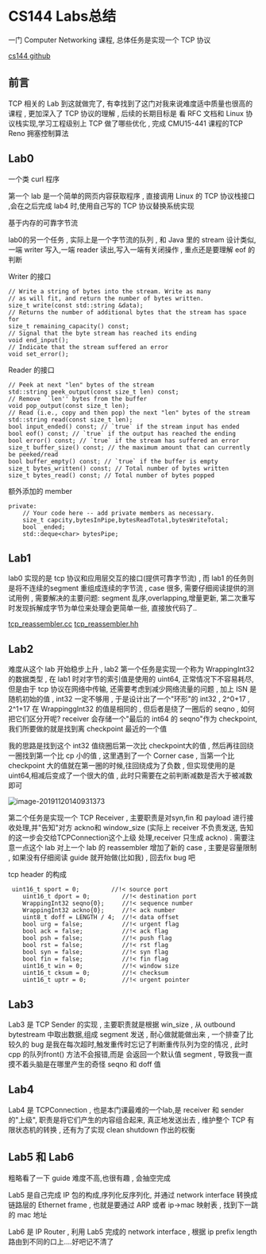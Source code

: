 # CS144 Labs总结

一门 Computer Networking 课程, 总体任务是实现一个 TCP 协议 


[cs144 github](https://github.com/carlclone/CS144)


## 前言

TCP 相关的 Lab 到这就做完了, 有幸找到了这门对我来说难度适中质量也很高的课程 , 更加深入了 TCP 协议的理解 , 后续的长期目标是
看 RFC 文档和 Linux 协议栈实现,学习工程级别上 TCP 做了哪些优化 ,  完成 CMU15-441 课程的TCP Reno 拥塞控制算法

## Lab0 

一个类 curl 程序

第一个 lab 是一个简单的网页内容获取程序 , 直接调用 Linux 的 TCP 协议栈接口 ,会在之后完成 lab4 时,使用自己写的 TCP 协议替换系统实现

基于内存的可靠字节流

lab0的另一个任务 , 实际上是一个字节流的队列 , 和 Java 里的 stream 设计类似, 一端 writer 写入,一端 reader 读出,写入一端有关闭操作 , 
重点还是要理解 eof 的判断

Writer 的接口
```
// Write a string of bytes into the stream. Write as many
// as will fit, and return the number of bytes written.
size_t write(const std::string &data);
// Returns the number of additional bytes that the stream has space for
size_t remaining_capacity() const;
// Signal that the byte stream has reached its ending
void end_input();
// Indicate that the stream suffered an error
void set_error();
```

Reader 的接口

```
// Peek at next "len" bytes of the stream
std::string peek_output(const size_t len) const;
// Remove ``len'' bytes from the buffer
void pop_output(const size_t len);
// Read (i.e., copy and then pop) the next "len" bytes of the stream
std::string read(const size_t len);
bool input_ended() const; // `true` if the stream input has ended
bool eof() const; // `true` if the output has reached the ending
bool error() const; // `true` if the stream has suffered an error
size_t buffer_size() const; // the maximum amount that can currently be peeked/read
bool buffer_empty() const; // `true` if the buffer is empty
size_t bytes_written() const; // Total number of bytes written
size_t bytes_read() const; // Total number of bytes popped
```

额外添加的 member
```
private:
    // Your code here -- add private members as necessary.
    size_t capcity,bytesInPipe,bytesReadTotal,bytesWriteTotal;
    bool _ended;
    std::deque<char> bytesPipe;
```


## Lab1

lab0 实现的是 tcp 协议和应用层交互的接口(提供可靠字节流) , 而 lab1 的任务则是将不连续的segment 重组成连续的字节流 , case 很多,
需要仔细阅读提供的测试用例 , 需要解决的主要问题: segment 乱序,overlapping,增量更新, 第二次重写时发现拆解成字节为单位来处理会更简单一些,
直接放代码了..

[tcp_reassembler.cc](https://github.com/carlclone/CS144/blob/master/libsponge/stream_reassembler.cc)
[tcp_reassembler.hh](https://github.com/carlclone/CS144/blob/master/libsponge/stream_reassembler.hh)


## Lab2

难度从这个 lab 开始稳步上升 , lab2 第一个任务是实现一个称为 WrappingInt32 的数据类型 , 在 lab1 时对字节的索引值是使用的 uint64,
正常情况下不容易耗尽, 但是由于 tcp 协议在网络中传输, 还需要考虑到减少网络流量的问题 , 加上 ISN 是随机初始的值 , int32 一定不够用 ,
于是设计出了一个"环形"的 int32 , 2^0+17 , 2^1+17 在 WrappinggInt32 的值是相同的 , 但后者是绕了一圈后的 seqno , 如何把它们区分开呢?
receiver 会存储一个"最后的 int64 的 seqno"作为 checkpoint, 我们所要做的就是找到离 checkpoint 最近的一个值 

我的思路是找到这个 int32 值绕圈后第一次比 checkpoint大的值 , 然后再往回绕一圈找到第一个比 cp 小的值 , 这里遇到了一个 Corner case , 
当第一个比 checkpoint 大的值就在第一圈的时候,往回绕成为了负数 , 但实现使用的是 uint64,相减后变成了一个很大的值 , 此时只需要在之前判断减数是否大于被减数即可

![image-20191120140931373](/img/images/wrappintint32.png)


第二个任务是实现一个 TCP Receiver , 主要职责是对syn,fin 和 payload  进行接收处理,并"告知"对方 ackno和 window_size (实际上 receiver 不负责发送,
告知的这一步会交给TCPConnection这个上级 处理,receiver 只生成 ackno) . 需要注意一点这个 lab 对上一个 lab 的 reassembler 增加了新的 case , 
主要是容量限制 , 如果没有仔细阅读 guide 就开始做(比如我) , 回去fix bug 吧

tcp header 的构成
```
 uint16_t sport = 0;         //!< source port
    uint16_t dport = 0;         //!< destination port
    WrappingInt32 seqno{0};     //!< sequence number
    WrappingInt32 ackno{0};     //!< ack number
    uint8_t doff = LENGTH / 4;  //!< data offset
    bool urg = false;           //!< urgent flag
    bool ack = false;           //!< ack flag
    bool psh = false;           //!< push flag
    bool rst = false;           //!< rst flag
    bool syn = false;           //!< syn flag
    bool fin = false;           //!< fin flag
    uint16_t win = 0;           //!< window size
    uint16_t cksum = 0;         //!< checksum
    uint16_t uptr = 0;          //!< urgent pointer
```


## Lab3

Lab3 是 TCP Sender 的实现 , 主要职责就是根据 win_size , 从 outbound bytestream 中取出数据,组成 segment 发送 , 耐心做就能做出来 , 
一个排查了比较久的 bug 是我在每次超时,触发重传时忘记了判断重传队列为空的情况 , 此时 cpp 的队列front() 方法不会报错,而是 会返回一个默认值 segment ,
导致我一直摸不着头脑是在哪里产生的奇怪 seqno 和 doff 值 

## Lab4

Lab4 是 TCPConnection , 也是本门课最难的一个lab,是 receiver 和 sender 的"上级", 职责是将它们产生的内容组合起来, 真正地发送出去 , 
维护整个 TCP 有限状态机的转换 , 还有为了实现 clean shutdown 作出的权衡


## Lab5 和 Lab6

粗略看了一下 guide 难度不高,也很有趣 , 会抽空完成

Lab5 是自己完成 IP 包的构成,序列化反序列化, 并通过 network interface 转换成链路层的 Ethernet frame , 
也就是要通过 ARP 或者 ip->mac 映射表 , 找到下一跳的 mac 地址 

Lab6 是 IP Router , 利用 Lab5 完成的 network interface , 根据 ip prefix length 路由到不同的口上....好吧记不清了

